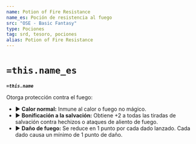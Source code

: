 ```yaml
---
name: Potion of Fire Resistance
name_es: Poción de resistencia al fuego
src: "OSE - Basic Fantasy"
type: Pociones
tag: srd, tesoro, pociones
alias: Potion of Fire Resistance
---
```

# `=this.name_es` 

**_`=this.name`_**

Otorga protección contra el fuego: 
- ▶ **Calor normal:** Inmune al calor o fuego no mágico. 
- ▶ **Bonificación a la salvación:** Obtiene +2 a todas las tiradas de salvación contra hechizos o ataques de aliento de fuego. 
- ▶ **Daño de fuego:** Se reduce en 1 punto por cada dado lanzado. Cada dado causa un mínimo de 1 punto de daño.

